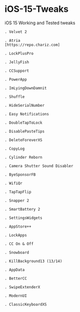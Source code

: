 # iOS-15-Tweaks
iOS 15 Working and Tested tweaks 

    . Velvet 2         

    . Atria                                                     [https://repo.chariz.com] 

    . LockPlusPro

    . JellyFish

    . CCSupport
    
    . PowerApp

    . ImLyingDownDamnit

    . Shuffle

    . HideSerialNumber

    . Easy Notifications 

    . DoubleTapToLock
    
    . DisablePasteTips

    . DeleteForeverXS

    . CopyLog

    . Cylinder Reborn 

    . Camera Shutter Sound Disabler
    
    . ByeSponsorFB

    . WifiQr

    . TapTapFlip

    . Snapper 2

    . SmartBattery 2

    . SettingsWidgets 

    . AppStore++

    . LockApps

    . CC On & Off

    . Snowboard 

    . KillBackground13 (13/14)

    . AppData

    . BetterCC

    . SwipeExtenderX

    . ModernUI

    . ClassicKeyboardXS

